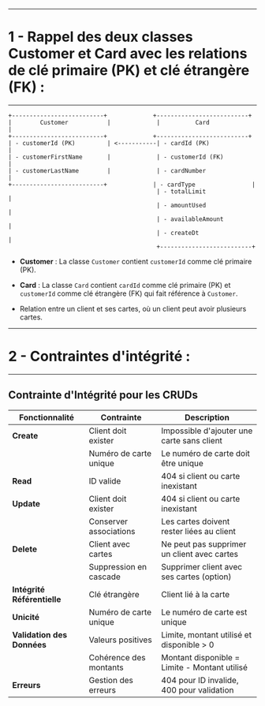 --------------------------------
# 1 - Rappel des deux classes **Customer** et **Card** avec les relations de clé primaire (PK) et clé étrangère (FK) :
--------------------------------


```
+--------------------------+             +--------------------------+
|        Customer           |             |          Card             |
+--------------------------+             +--------------------------+
| - customerId (PK)         | <-----------| - cardId (PK)             |
| - customerFirstName       |             | - customerId (FK)         |
| - customerLastName        |             | - cardNumber              |
+--------------------------+             | - cardType                |
                                          | - totalLimit              |
                                          | - amountUsed              |
                                          | - availableAmount         |
                                          | - createDt                |
                                          +--------------------------+
```

- **Customer** : La classe `Customer` contient `customerId` comme clé primaire (PK).
- **Card** : La classe `Card` contient `cardId` comme clé primaire (PK) et `customerId` comme clé étrangère (FK) qui fait référence à `Customer`.

- Relation entre un client et ses cartes, où un client peut avoir plusieurs cartes.


-------------------------------------------------
# 2 - Contraintes d'intégrité :
-------------------------------------------------


## Contrainte d'Intégrité pour les CRUDs

| Fonctionnalité       | Contrainte                  | Description                                |
|----------------------|-----------------------------|--------------------------------------------|
| **Create**           | Client doit exister         | Impossible d'ajouter une carte sans client |
|                      | Numéro de carte unique      | Le numéro de carte doit être unique        |
| **Read**             | ID valide                   | 404 si client ou carte inexistant          |
| **Update**           | Client doit exister         | 404 si client ou carte inexistant          |
|                      | Conserver associations      | Les cartes doivent rester liées au client  |
| **Delete**           | Client avec cartes          | Ne peut pas supprimer un client avec cartes|
|                      | Suppression en cascade      | Supprimer client avec ses cartes (option)  |
| **Intégrité Référentielle** | Clé étrangère        | Client lié à la carte                     |
| **Unicité**          | Numéro de carte unique      | Le numéro de carte est unique              |
| **Validation des Données** | Valeurs positives     | Limite, montant utilisé et disponible > 0  |
|                      | Cohérence des montants      | Montant disponible = Limite - Montant utilisé |
| **Erreurs**          | Gestion des erreurs         | 404 pour ID invalide, 400 pour validation  |

